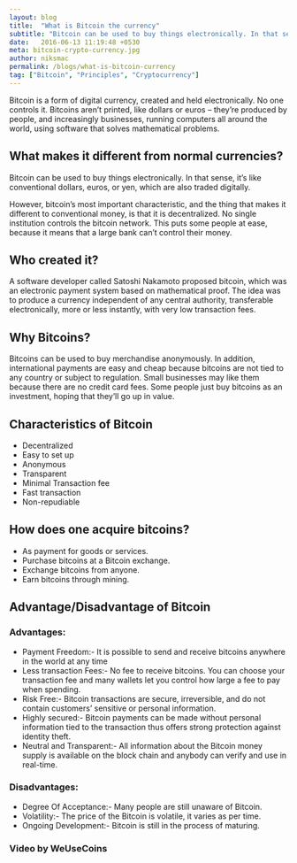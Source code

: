 ```yaml
---
layout: blog
title:  "What is Bitcoin the currency"
subtitle: "Bitcoin can be used to buy things electronically. In that sense, it’s like conventional dollars, euros, or yen, which are also traded digitally."
date:   2016-06-13 11:19:48 +0530
meta: bitcoin-crypto-currency.jpg
author: niksmac
permalink: /blogs/what-is-bitcoin-currency
tag: ["Bitcoin", "Principles", "Cryptocurrency"]
---
```



Bitcoin is a form of digital currency, created and held electronically. No one controls it. Bitcoins aren’t printed, like dollars or euros – they’re produced by people, and increasingly businesses, running computers all around the world, using software that solves mathematical problems.

## What makes it different from normal currencies?
Bitcoin can be used to buy things electronically. In that sense, it’s like conventional dollars, euros, or yen, which are also traded digitally.

However, bitcoin’s most important characteristic, and the thing that makes it different to conventional money, is that it is decentralized. No single institution controls the bitcoin network. This puts some people at ease, because it means that a large bank can’t control their money.

## Who created it?
A software developer called Satoshi Nakamoto proposed bitcoin, which was an electronic payment system based on mathematical proof. The idea was to produce a currency independent of any central authority, transferable electronically, more or less instantly, with very low transaction fees.

## Why Bitcoins?
Bitcoins can be used to buy merchandise anonymously. In addition, international payments are easy and cheap because bitcoins are not tied to any country or subject to regulation. Small businesses may like them because there are no credit card fees. Some people just buy bitcoins as an investment, hoping that they’ll go up in value.


## Characteristics of Bitcoin
 - Decentralized
 - Easy to set up
 - Anonymous
 - Transparent
 - Minimal Transaction fee
 - Fast transaction
 - Non-repudiable

## How does one acquire bitcoins?

 - As payment for goods or services.
 - Purchase bitcoins at a Bitcoin exchange.
 - Exchange bitcoins from anyone.
 - Earn bitcoins through mining.

## Advantage/Disadvantage of Bitcoin

### Advantages:

 - Payment Freedom:- It is possible to send and receive bitcoins anywhere in the world at any time
 - Less transaction Fees:- No fee to receive bitcoins. You can choose your transaction fee and many wallets let you control how large a fee to pay when spending.
 - Risk Free:- Bitcoin transactions are secure, irreversible, and do not contain customers’ sensitive or personal information.
 - Highly secured:- Bitcoin payments can be made without personal information tied to the transaction thus offers strong protection against identity theft.
 - Neutral and Transparent:- All information about the Bitcoin money supply is available on the block chain and anybody can verify and use in real-time.

### Disadvantages:

 - Degree Of Acceptance:- Many people are still unaware of Bitcoin.
 - Volatility:- The price of the Bitcoin is volatile, it varies as per time.
 - Ongoing Development:- Bitcoin is still in the process of maturing.


### Video by WeUseCoins
<div class="ui embed" data-source="youtube" data-id="Gc2en3nHxA4"></div>
